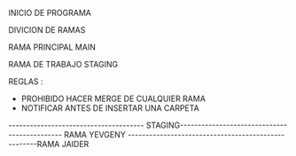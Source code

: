 INICIO DE PROGRAMA


DIVICION DE RAMAS

RAMA PRINCIPAL MAIN

RAMA DE TRABAJO STAGING
 
REGLAS :

* PROHIBIDO HACER MERGE DE CUALQUIER RAMA
* NOTIFICAR ANTES DE INSERTAR UNA CARPETA

-------------------------------------- STAGING---------------------------------------------
    RAMA YEVGENY ----------------------------------------------------RAMA JAIDER

